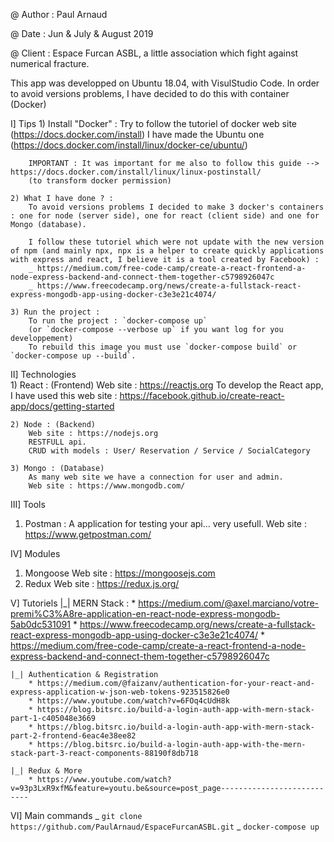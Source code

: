@ Author : Paul Arnaud

@ Date : Jun & July & August 2019

@ Client : Espace Furcan ASBL, a little association which fight against numerical fracture.

This app was developped on Ubuntu 18.04, with VisulStudio Code.
In order to avoid versions problems, I have decided to do this with container (Docker)

I] Tips
    1) Install "Docker" : 
        Try to follow the tutoriel of docker web site (https://docs.docker.com/install)
        I have made the Ubuntu one (https://docs.docker.com/install/linux/docker-ce/ubuntu/)

        IMPORTANT : It was important for me also to follow this guide --> https://docs.docker.com/install/linux/linux-postinstall/
        (to transform docker permission)

    2) What I have done ? :
        To avoid versions problems I decided to make 3 docker's containers : one for node (server side), one for react (client side) and one for Mongo (database).

        I follow these tutoriel which were not update with the new version of npm (and mainly npx, npx is a helper to create quickly applications with express and react, I believe it is a tool created by Facebook) :
        _ https://medium.com/free-code-camp/create-a-react-frontend-a-node-express-backend-and-connect-them-together-c5798926047c
        _ https://www.freecodecamp.org/news/create-a-fullstack-react-express-mongodb-app-using-docker-c3e3e21c4074/

    3) Run the project :
        To run the project : `docker-compose up`
        (or `docker-compose --verbose up` if you want log for you developpement)
        To rebuild this image you must use `docker-compose build` or `docker-compose up --build`.


II] Technologies    
    1) React : (Frontend)
        Web site : https://reactjs.org
        To develop the React app, I have used this web site : https://facebook.github.io/create-react-app/docs/getting-started

    2) Node : (Backend)
        Web site : https://nodejs.org
        RESTFULL api.
        CRUD with models : User/ Reservation / Service / SocialCategory

    3) Mongo : (Database)
        As many web site we have a connection for user and admin.
        Web site : https://www.mongodb.com/

III] Tools
1) Postman :
    A application for testing your api... very usefull.
    Web site : https://www.getpostman.com/

IV] Modules 
1) Mongoose
    Web site : https://mongoosejs.com
2) Redux
    Web site : https://redux.js.org/
    
V] Tutoriels
    |_| MERN Stack : 
        * https://medium.com/@axel.marciano/votre-premi%C3%A8re-application-en-react-node-express-mongodb-5ab0dc531091
        * https://www.freecodecamp.org/news/create-a-fullstack-react-express-mongodb-app-using-docker-c3e3e21c4074/
        * https://medium.com/free-code-camp/create-a-react-frontend-a-node-express-backend-and-connect-them-together-c5798926047c

    |_| Authentication & Registration
        * https://medium.com/@faizanv/authentication-for-your-react-and-express-application-w-json-web-tokens-923515826e0
        * https://www.youtube.com/watch?v=6FOq4cUdH8k
        * https://blog.bitsrc.io/build-a-login-auth-app-with-mern-stack-part-1-c405048e3669
        * https://blog.bitsrc.io/build-a-login-auth-app-with-mern-stack-part-2-frontend-6eac4e38ee82
        * https://blog.bitsrc.io/build-a-login-auth-app-with-the-mern-stack-part-3-react-components-88190f8db718

    |_| Redux & More 
        * https://www.youtube.com/watch?v=93p3LxR9xfM&feature=youtu.be&source=post_page---------------------------

VI] Main commands 
    _ `git clone https://github.com/PaulArnaud/EspaceFurcanASBL.git`
    _ `docker-compose up`
